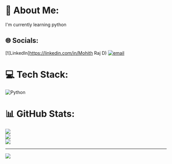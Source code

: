 # 💫 About Me:
I'm currently learning python


## 🌐 Socials:
[![LinkedIn]https://linkedin.com/in/Mohith Raj D) [![email](https://img.shields.io/badge/Email-D14836?logo=gmail&logoColor=white)](mailto:mohithdevraj05@gmail.com) 

# 💻 Tech Stack:
![Python](https://img.shields.io/badge/python-3670A0?style=plastic&logo=python&logoColor=ffdd54)
# 📊 GitHub Stats:
![](https://github-readme-stats.vercel.app/api?username=Mohith-devraj&theme=shadow_green&hide_border=false&include_all_commits=true&count_private=true)<br/>
![](https://nirzak-streak-stats.vercel.app/?user=Mohith-devraj&theme=shadow_green&hide_border=false)<br/>
![](https://github-readme-stats.vercel.app/api/top-langs/?username=Mohith-devraj&theme=shadow_green&hide_border=false&include_all_commits=true&count_private=true&layout=compact)

---
[![](https://visitcount.itsvg.in/api?id=Mohith-devraj&icon=6&color=9)](https://visitcount.itsvg.in)


